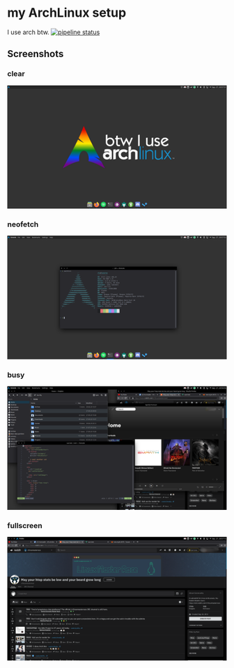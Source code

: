 # my ArchLinux setup

I use arch btw. [![pipeline status](https://gitlab.com/clemak27/linux_setup/badges/master/pipeline.svg)](https://gitlab.com/clemak27/linux_setup/commits/master)

## Screenshots

### clear

![clear](./screenshots/clear.png)

### neofetch

![neofetch](./screenshots/neofetch.png)

### busy

![busy](./screenshots/busy.png)

### fullscreen

![neofetch](./screenshots/fullscreen.png)
